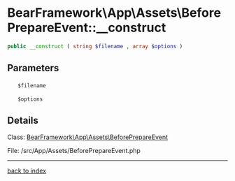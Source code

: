 # BearFramework\App\Assets\BeforePrepareEvent::__construct

```php
public __construct ( string $filename , array $options )
```

## Parameters

&nbsp;&nbsp;&nbsp;&nbsp;&nbsp;&nbsp;`$filename`

&nbsp;&nbsp;&nbsp;&nbsp;&nbsp;&nbsp;`$options`

## Details

Class: [BearFramework\App\Assets\BeforePrepareEvent](bearframework.app.assets.beforeprepareevent.class.md)

File: /src/App/Assets/BeforePrepareEvent.php

---

[back to index](index.md)

